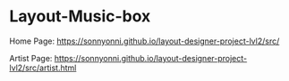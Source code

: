 # Layout-Music-box

Home Page: https://sonnyonni.github.io/layout-designer-project-lvl2/src/

Artist Page: https://sonnyonni.github.io/layout-designer-project-lvl2/src/artist.html
